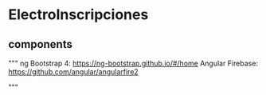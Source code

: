 # ElectroInscripciones

## components
"""
ng Bootstrap 4: https://ng-bootstrap.github.io/#/home
Angular Firebase: https://github.com/angular/angularfire2

"""